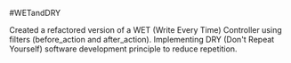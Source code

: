 #WETandDRY

Created a refactored version of a WET (Write Every Time) Controller using filters (before_action and after_action). Implementing DRY (Don't Repeat Yourself) software development principle to reduce repetition.
